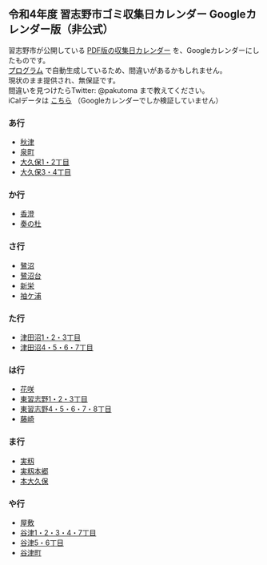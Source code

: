 ## 令和4年度 習志野市ゴミ収集日カレンダー Googleカレンダー版（非公式）
習志野市が公開している [PDF版の収集日カレンダー](https://www.city.narashino.lg.jp/smph/kurashi/gomi/gomi/r4calendar.html) を、Googleカレンダーにしたものです。  
[プログラム](https://github.com/pakutoma/narashino-gomi-calendar) で自動生成しているため、間違いがあるかもしれません。  
現状のまま提供され、無保証です。  
間違いを見つけたらTwitter: @pakutoma まで教えてください。  
iCalデータは [こちら](./ical) （Googleカレンダーでしか検証していません）  

### あ行
- [秋津](https://calendar.google.com/calendar/u/0?cid=MHZndTJ0ZzJmcWxmb2Y4OWNtcTVlMGl0NjBAZ3JvdXAuY2FsZW5kYXIuZ29vZ2xlLmNvbQ)
- [泉町](https://calendar.google.com/calendar/u/0?cid=MXRiYWg3MmpiOTY2c2NldmUwdTI1YmRmaXNAZ3JvdXAuY2FsZW5kYXIuZ29vZ2xlLmNvbQ)
- [大久保1・2丁目](https://calendar.google.com/calendar/u/0?cid=aXJma2FqamR0MWltdWtydXVhcDVpcnRzNzBAZ3JvdXAuY2FsZW5kYXIuZ29vZ2xlLmNvbQ)
- [大久保3・4丁目](https://calendar.google.com/calendar/u/0?cid=Z3BxN2cyYWtmbjFhcnQ1OGg5ZXExZnJncjRAZ3JvdXAuY2FsZW5kYXIuZ29vZ2xlLmNvbQ)

### か行
- [香澄](https://calendar.google.com/calendar/u/0?cid=ZzFvYWYxYTVtYm1oNmE5cTAxbmptdjNodGdAZ3JvdXAuY2FsZW5kYXIuZ29vZ2xlLmNvbQ)
- [奏の杜](https://calendar.google.com/calendar/u/0?cid=ajNlZWJya2twaGZrZWppb3BzYTdub252djhAZ3JvdXAuY2FsZW5kYXIuZ29vZ2xlLmNvbQ)

### さ行
- [鷺沼](https://calendar.google.com/calendar/u/0?cid=ZWU3cHI4bmQzM3U1NGxhZm8xc2FjMXI3czRAZ3JvdXAuY2FsZW5kYXIuZ29vZ2xlLmNvbQ)
- [鷺沼台](https://calendar.google.com/calendar/u/0?cid=NmVlb3NvcHZmMTY1ZXRuZ2s4ZnBjbXA0bjhAZ3JvdXAuY2FsZW5kYXIuZ29vZ2xlLmNvbQ)
- [新栄](https://calendar.google.com/calendar/u/0?cid=NHBoZG42MTU3MDBpZmkwdXZ2Z2YzN2VmaDBAZ3JvdXAuY2FsZW5kYXIuZ29vZ2xlLmNvbQ)
- [袖ケ浦](https://calendar.google.com/calendar/u/0?cid=Z2k5NmdraGt2NjU1aTIxaHVxNjJtZTRsaWtAZ3JvdXAuY2FsZW5kYXIuZ29vZ2xlLmNvbQ)

### た行
- [津田沼1・2・3丁目](https://calendar.google.com/calendar/u/0?cid=ajAxa3B1cTNmNjgwa3NlNm5nbWV1dTdsbGdAZ3JvdXAuY2FsZW5kYXIuZ29vZ2xlLmNvbQ)
- [津田沼4・5・6・7丁目](https://calendar.google.com/calendar/u/0?cid=NjdmN3NzbGtpM2RicHZtaWgwbTlpMmluanNAZ3JvdXAuY2FsZW5kYXIuZ29vZ2xlLmNvbQ)

### は行
- [花咲](https://calendar.google.com/calendar/u/0?cid=ZTlsbHJzaXAydGsxcGpjM2gxN3ZpdGt2dTBAZ3JvdXAuY2FsZW5kYXIuZ29vZ2xlLmNvbQ)
- [東習志野1・2・3丁目](https://calendar.google.com/calendar/u/0?cid=YzV1ajFncGVkYWJ0OWhxc2czODF0NmZkMDBAZ3JvdXAuY2FsZW5kYXIuZ29vZ2xlLmNvbQ)
- [東習志野4・5・6・7・8丁目](https://calendar.google.com/calendar/u/0?cid=aTdhaTc3bjRhNmw4OTJoNXExMW0xbHNzZHNAZ3JvdXAuY2FsZW5kYXIuZ29vZ2xlLmNvbQ)
- [藤崎](https://calendar.google.com/calendar/u/0?cid=bzdmdjFidGxqcjMxYXA2dnI5aWo5cjMycThAZ3JvdXAuY2FsZW5kYXIuZ29vZ2xlLmNvbQ)

### ま行
- [実籾](https://calendar.google.com/calendar/u/0?cid=Mm1uNHQ0MW9saHUyZTNqcWl1cm5rM2llNnNAZ3JvdXAuY2FsZW5kYXIuZ29vZ2xlLmNvbQ)
- [実籾本郷](https://calendar.google.com/calendar/u/0?cid=cHB2NnUwN2FndHIxNmliN2s5aDBvaWhtZmdAZ3JvdXAuY2FsZW5kYXIuZ29vZ2xlLmNvbQ)
- [本大久保](https://calendar.google.com/calendar/u/0?cid=NDFscmliZmE3a3FhdmRtajFjNDFnbG9hbm9AZ3JvdXAuY2FsZW5kYXIuZ29vZ2xlLmNvbQ)

### や行
- [屋敷](https://calendar.google.com/calendar/u/0?cid=c3E5amZ2NjUyaDBoMmx0OThzMXFpNjc5ajhAZ3JvdXAuY2FsZW5kYXIuZ29vZ2xlLmNvbQ
)
- [谷津1・2・3・4・7丁目](https://calendar.google.com/calendar/u/0?cid=bzNyZG4wNzgydHRvMjM2aHI0ZGc5M2ZkdDhAZ3JvdXAuY2FsZW5kYXIuZ29vZ2xlLmNvbQ)
- [谷津5・6丁目](https://calendar.google.com/calendar/u/0?cid=bmdwbTA0MTludG5uZGozY3RncnNtNjE0MmtAZ3JvdXAuY2FsZW5kYXIuZ29vZ2xlLmNvbQ)
- [谷津町](https://calendar.google.com/calendar/u/0?cid=cDlmODBrdWJka3Jwc2M4cTU3aTF1dHAydDhAZ3JvdXAuY2FsZW5kYXIuZ29vZ2xlLmNvbQ)